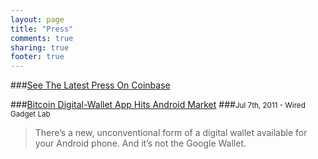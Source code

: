 ```yaml
---
layout: page
title: "Press"
comments: true
sharing: true
footer: true
---
```


###[See The Latest Press On Coinbase](https://coinbase.com/about)

###[Bitcoin Digital-Wallet App Hits Android Market](http://www.wired.com/gadgetlab/2011/07/bitcoin-android-app/)
###<small>Jul 7th, 2011 - Wired Gadget Lab</small>
  
> There’s a new, unconventional form of a digital wallet available for your Android phone. And it’s not the Google Wallet.